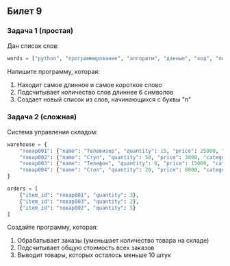 ## Билет 9

### Задача 1 (простая)
Дан список слов:
```python
words = ["python", "программирование", "алгоритм", "данные", "код", "переменная"]
```
Напишите программу, которая:
1. Находит самое длинное и самое короткое слово
2. Подсчитывает количество слов длиннее 6 символов
3. Создает новый список из слов, начинающихся с буквы "п"

### Задача 2 (сложная)
Система управления складом:
```python
warehouse = {
    "товар001": {"name": "Телевизор", "quantity": 15, "price": 25000, "category": "электроника"},
    "товар002": {"name": "Стул", "quantity": 50, "price": 3000, "category": "мебель"},
    "товар003": {"name": "Телефон", "quantity": 8, "price": 15000, "category": "электроника"},
    "товар004": {"name": "Стол", "quantity": 20, "price": 8000, "category": "мебель"}
}

orders = [
    {"item_id": "товар001", "quantity": 3},
    {"item_id": "товар003", "quantity": 2},
    {"item_id": "товар002", "quantity": 5}
]
```
Создайте программу, которая:
1. Обрабатывает заказы (уменьшает количество товара на складе)
2. Подсчитывает общую стоимость всех заказов
3. Выводит товары, которых осталось меньше 10 штук